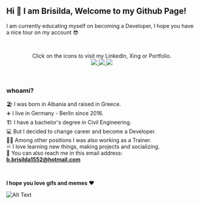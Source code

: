 ## **Hi 👋 I am Brisilda, Welcome to my Github Page!**
I am currently educating myself on becoming a Developer, I hope you have a nice tour on my account 😎

<br/>
<p align="center">
Click on the icons to visit my Linkedln, Xing or Portfolio.
<br/>
<a href="https://www.linkedin.com/in/brisilda-bushi/">
  <img src="https://img.icons8.com/color/48/000000/linkedin.png"/>
</a> 
<a href="https://www.linkedin.com/in/brisilda-bushi/">
  <img src="https://img.icons8.com/color/48/000000/xing.png"/>
</a> 
<a href="https://github.com/Brisilda-Bushi" >
  <img src="https://img.icons8.com/plasticine/56/000000/resume-website.png"/>
</a>
</p>
<br/>

### **whoami?**

🏖️ I was born in Albania and raised in Greece.
<br/>
✈️ I live in Germany - Berlin since 2016.
<br/>
🏗️ I have a bachelor's degree in Civil Engineering. 
<br/>
💻 But I decided to change career and become a Developer.
<br/>
👩‍🏫 Among other positions I was also working as a Trainer.
<br/>
♾️ I love learning new things, making projects and socializing.
<br/>
📧 You can also reach me in this email address: **b.brisilda1552@hotmail.com**
<br/>

<br/>

 **I hope you love gifs and memes** ❤️
 <br/>
 
![Alt Text](https://media.giphy.com/media/l3q2KRkOVYvi8WfU4/giphy.gif?cid=ecf05e47xmxtxoto1asc8h1uhrky7jb8sdgbuhxbfvzp1f90&rid=giphy.gif&ct=g)
